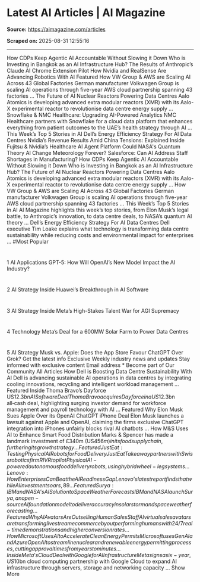 # Latest AI Articles | AI Magazine

**Source:** https://aimagazine.com/articles

**Scraped on:** 2025-08-31 12:55:16

---

How CDPs Keep Agentic AI Accountable Without Slowing it Down
Who is Investing in Bangkok as an AI Infrastructure Hub?
The Results of Anthropic’s Claude AI Chrome Extension Pilot
How Nvidia and RealSense Are Advancing Robotics With AI
Featured
How VW Group & AWS are Scaling AI Across 43 Global Factories
German manufacturer Volkwagen Group is scaling AI operations through five-year AWS cloud partnership spanning 43 factories
…
The Future of AI Nuclear Reactors Powering Data Centres
Aalo Atomics is developing advanced extra modular reactors (XMR) with its Aalo-X experimental reactor to revolutionise data centre energy supply
…
Snowflake & NMC Healthcare: Upgrading AI-Powered Analytics
NMC Healthcare partners with Snowflake for a cloud data platform that enhances everything from patient outcomes to the UAE’s health strategy through AI
…
This Week’s Top 5 Stories in AI
Dell’s Energy Efficiency Strategy For AI Data Centres
Nvidia’s Revenue Results Amid China Tensions: Explained
Inside Fujitsu & Nvidia’s Healthcare AI Agent Platform
Could NASA's Quantum Theory AI Change Meteorology Forever?
Salesforce: Can AI Address Staff Shortages in Manufacturing?
How CDPs Keep Agentic AI Accountable Without Slowing it Down
Who is Investing in Bangkok as an AI Infrastructure Hub?
The Future of AI Nuclear Reactors Powering Data Centres
Aalo Atomics is developing advanced extra modular reactors (XMR) with its Aalo-X experimental reactor to revolutionise data centre energy supply
…
How VW Group & AWS are Scaling AI Across 43 Global Factories
German manufacturer Volkwagen Group is scaling AI operations through five-year AWS cloud partnership spanning 43 factories
…
This Week’s Top 5 Stories in AI
AI Magazine highlights this week’s top stories, from Elon Musk’s legal battle, to Anthropic’s innovation, to data centre deals, to NASA’s quantum AI theory
…
Dell’s Energy Efficiency Strategy For AI Data Centres
Dell executive Tim Loake explains what technology is transforming data centre sustainability while reducing costs and environmental impact for enterprises
…
#Most
Popular
#
1
AI Applications
GPT-5: How Will OpenAI’s New Model Impact the AI Industry?
#
2
AI Strategy
Inside Huawei’s Breakthrough in AI Software
#
3
AI Strategy
Inside Meta’s High-Stakes Talent War for AGI Supremacy
#
4
Technology
Meta’s Deal for a 600MW Solar Farm to Power Data Centres
#
5
AI Strategy
Musk vs. Apple: Does the App Store Favour ChatGPT Over Grok?
Get the latest
info
Exclusive
Weekly industry news and updates
Stay informed with exclusive content
Email address
*
Become part of Our Community
All Articles
How Dell is Boosting Data Centre Sustainability With AI
Dell is advancing sustainable AI operations in data centres by integrating cooling innovations, recycling and intelligent workload management
…
Featured
Inside Thoma Bravo’s Dayforce US$12.3bn AI Software Deal
Thoma Bravo acquires Dayforce in a US$12.3bn all‑cash deal, highlighting surging investor demand for workforce management and payroll technology with AI
…
Featured
Why Elon Musk Sues Apple Over its OpenAI ChatGPT iPhone Deal
Elon Musk launches a lawsuit against Apple and OpenAI, claiming the firms exclusive ChatGPT integration into iPhones unfairly blocks rival AI chatbots
…
How M&S Uses AI to Enhance Smart Food Distribution
Marks & Spencer has made a landmark investment of £340m (US$456m) in its food supply chain, furthering its growth strategy
…
Featured
Just Eat: Testing Physical AI Robots for Food Delivery
Just Eat Takeaway partners with Swiss robotics firm RIVR to pilot Physical AI-powered autonomous food delivery robots, using hybrid wheel-leg systems
…
Lenovo: How Enterprises Can Beat the AI Readiness Gap
Lenovo’s latest report finds that while AI investment soars, 89% of IT leaders agree that major digital transformation is essential before AI can deliver
…
Featured
Surya: IBM and NASA’s AI Solution to Space Weather Forecasts
IBM and NASA launch Surya, an open-source AI foundation model to deliver accuracy in solar storm and space weather forecasting
…
Featured
Why AI Avatars Are Outselling Human Sales Staff
AI virtual sales avatars are transforming livestream ecommerce by outperforming humans with 24/7 real-time demonstrations and higher conversion rates
…
How Microsoft Uses AI to Accelerate Clean Energy Permits
Microsoft uses Gen AI and Azure OpenAI to streamline nuclear and renewable energy permitting processes, cutting approval times from years to minutes
…
Inside Meta’s Cloud Deal with Google for AI Infrastructure
Meta signs a six-year, US$10bn cloud computing partnership with Google Cloud to expand AI infrastructure through servers, storage and networking capacity
…
Show More